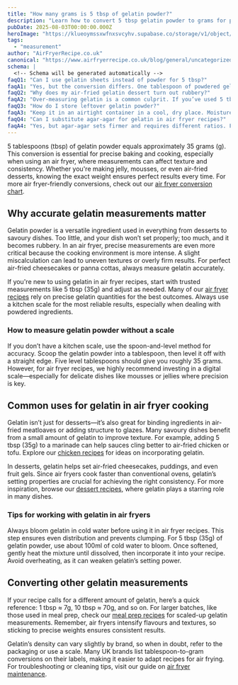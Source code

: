 ```yaml
---
title: "How many grams is 5 tbsp of gelatin powder?"
description: "Learn how to convert 5 tbsp gelatin powder to grams for perfect recipes. Get precise measurements and air fryer-friendly tips in seconds!"
pubDate: 2025-08-03T00:00:00.000Z
heroImage: "https://klueoymssxwfnxsvcyhv.supabase.co/storage/v1/object/public/Shmucket/how-many-grams-is-5-tbsp-gelatin-powder.webp"
tags:
  - "measurement"
author: "AirFryerRecipe.co.uk"
canonical: "https://www.airfryerrecipe.co.uk/blog/general/uncategorized/how-many-grams-is-5-tbsp-gelatin-powder"
schema: |
  <!-- Schema will be generated automatically -->
faqQ1: "Can I use gelatin sheets instead of powder for 5 tbsp?"
faqA1: "Yes, but the conversion differs. One tablespoon of powdered gelatin (7g) is roughly equivalent to 3-4 gelatin sheets. For 5 tbsp (35g), you’d need about 15-20 sheets. Always check the packet instructions, as sheet sizes vary by brand."
faqQ2: "Why does my air-fried gelatin dessert turn out rubbery?"
faqA2: "Over-measuring gelatin is a common culprit. If you’ve used 5 tbsp (35g) but the texture is off, try reducing it slightly. Air fryers cook faster, so gelatin sets more aggressively. Also, ensure you’re blooming and dissolving it properly to avoid clumps."
faqQ3: "How do I store leftover gelatin powder?"
faqA3: "Keep it in an airtight container in a cool, dry place. Moisture can cause clumping, which affects measurements. For long-term storage, some prefer the fridge, but it’s not necessary if the container is sealed well."
faqQ4: "Can I substitute agar-agar for gelatin in air fryer recipes?"
faqA4: "Yes, but agar-agar sets firmer and requires different ratios. For 5 tbsp (35g) of gelatin, use about 2 tbsp agar-agar powder. Note that agar-agar needs boiling to activate, unlike gelatin, which dissolves at lower temperatures."
---
```

<p>5 tablespoons (tbsp) of gelatin powder equals approximately 35 grams (g). This conversion is essential for precise baking and cooking, especially when using an air fryer, where measurements can affect texture and consistency. Whether you're making jelly, mousses, or even air-fried desserts, knowing the exact weight ensures perfect results every time. For more air fryer-friendly conversions, check out our <a href=https://www.airfryerrecipe.co.uk/air-fryer-conversion-chart>air fryer conversion chart</a>.</p>  

<h2>Why accurate gelatin measurements matter</h2>  
<p>Gelatin powder is a versatile ingredient used in everything from desserts to savoury dishes. Too little, and your dish won’t set properly; too much, and it becomes rubbery. In an air fryer, precise measurements are even more critical because the cooking environment is more intense. A slight miscalculation can lead to uneven textures or overly firm results. For perfect air-fried cheesecakes or panna cottas, always measure gelatin accurately.</p>  

<p>If you're new to using gelatin in air fryer recipes, start with trusted measurements like 5 tbsp (35g) and adjust as needed. Many of our <a href=https://www.airfryerrecipe.co.uk/recipes>air fryer recipes</a> rely on precise gelatin quantities for the best outcomes. Always use a kitchen scale for the most reliable results, especially when dealing with powdered ingredients.</p>  

<h3>How to measure gelatin powder without a scale</h3>  
<p>If you don’t have a kitchen scale, use the spoon-and-level method for accuracy. Scoop the gelatin powder into a tablespoon, then level it off with a straight edge. Five level tablespoons should give you roughly 35 grams. However, for air fryer recipes, we highly recommend investing in a digital scale—especially for delicate dishes like mousses or jellies where precision is key.</p>  

<h2>Common uses for gelatin in air fryer cooking</h2>  
<p>Gelatin isn’t just for desserts—it’s also great for binding ingredients in air-fried meatloaves or adding structure to glazes. Many savoury dishes benefit from a small amount of gelatin to improve texture. For example, adding 5 tbsp (35g) to a marinade can help sauces cling better to air-fried chicken or tofu. Explore our <a href=https://www.airfryerrecipe.co.uk/recipe-category/chicken>chicken recipes</a> for ideas on incorporating gelatin.</p>  

<p>In desserts, gelatin helps set air-fried cheesecakes, puddings, and even fruit gels. Since air fryers cook faster than conventional ovens, gelatin’s setting properties are crucial for achieving the right consistency. For more inspiration, browse our <a href=https://www.airfryerrecipe.co.uk/recipe-category/dessert>dessert recipes</a>, where gelatin plays a starring role in many dishes.</p>  

<h3>Tips for working with gelatin in air fryers</h3>  
<p>Always bloom gelatin in cold water before using it in air fryer recipes. This step ensures even distribution and prevents clumping. For 5 tbsp (35g) of gelatin powder, use about 100ml of cold water to bloom. Once softened, gently heat the mixture until dissolved, then incorporate it into your recipe. Avoid overheating, as it can weaken gelatin’s setting power.</p>  

<h2>Converting other gelatin measurements</h2>  
<p>If your recipe calls for a different amount of gelatin, here’s a quick reference: 1 tbsp ≈ 7g, 10 tbsp ≈ 70g, and so on. For larger batches, like those used in meal prep, check our <a href=https://www.airfryerrecipe.co.uk/recipe-category/meal-prep>meal prep recipes</a> for scaled-up gelatin measurements. Remember, air fryers intensify flavours and textures, so sticking to precise weights ensures consistent results.</p>  

<p>Gelatin’s density can vary slightly by brand, so when in doubt, refer to the packaging or use a scale. Many UK brands list tablespoon-to-gram conversions on their labels, making it easier to adapt recipes for air frying. For troubleshooting or cleaning tips, visit our guide on <a href=https://www.airfryerrecipe.co.uk/air-fryer-cleaner>air fryer maintenance</a>.</p>
